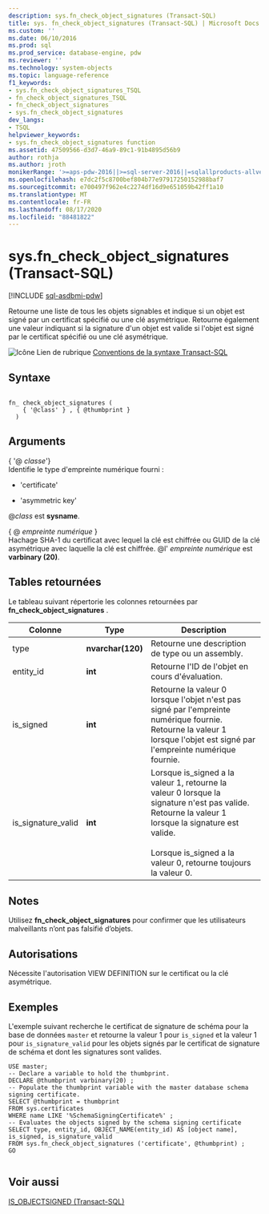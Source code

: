 ```yaml
---
description: sys.fn_check_object_signatures (Transact-SQL)
title: sys. fn_check_object_signatures (Transact-SQL) | Microsoft Docs
ms.custom: ''
ms.date: 06/10/2016
ms.prod: sql
ms.prod_service: database-engine, pdw
ms.reviewer: ''
ms.technology: system-objects
ms.topic: language-reference
f1_keywords:
- sys.fn_check_object_signatures_TSQL
- fn_check_object_signatures_TSQL
- fn_check_object_signatures
- sys.fn_check_object_signatures
dev_langs:
- TSQL
helpviewer_keywords:
- sys.fn_check_object_signatures function
ms.assetid: 47509566-d3d7-46a9-89c1-91b4895d56b9
author: rothja
ms.author: jroth
monikerRange: '>=aps-pdw-2016||>=sql-server-2016||=sqlallproducts-allversions||>=sql-server-linux-2017||=azuresqldb-mi-current'
ms.openlocfilehash: e7dc2f5c8700bef804b77e97917250152988baf7
ms.sourcegitcommit: e700497f962e4c2274df16d9e651059b42ff1a10
ms.translationtype: MT
ms.contentlocale: fr-FR
ms.lasthandoff: 08/17/2020
ms.locfileid: "88481822"
---
```

# <a name="sysfn_check_object_signatures-transact-sql"></a>sys.fn_check_object_signatures (Transact-SQL)
[!INCLUDE [sql-asdbmi-pdw](../../includes/applies-to-version/sql-asdbmi-pdw.md)]

  Retourne une liste de tous les objets signables et indique si un objet est signé par un certificat spécifié ou une clé asymétrique. Retourne également une valeur indiquant si la signature d'un objet est valide si l'objet est signé par le certificat spécifié ou une clé asymétrique.  
  
  
 ![Icône Lien de rubrique](../../database-engine/configure-windows/media/topic-link.gif "Icône du lien de rubrique") [Conventions de la syntaxe Transact-SQL](../../t-sql/language-elements/transact-sql-syntax-conventions-transact-sql.md)  
  
## <a name="syntax"></a>Syntaxe  
  
```  
  
fn_ check_object_signatures (   
    { '@class' } , { @thumbprint }   
  )   
```  
  
## <a name="arguments"></a>Arguments  
 { '\@ *classe*'}  
 Identifie le type d'empreinte numérique fourni :  
  
-   'certificate'  
  
-   'asymmetric key'  
  
 \@*class* est **sysname**.  
  
 { \@ *empreinte numérique* }  
 Hachage SHA-1 du certificat avec lequel la clé est chiffrée ou GUID de la clé asymétrique avec laquelle la clé est chiffrée. \@l' *empreinte numérique* est **varbinary (20)**.  
  
## <a name="tables-returned"></a>Tables retournées  
 Le tableau suivant répertorie les colonnes retournées par **fn_check_object_signatures** .  
  
|Colonne|Type|Description|  
|------------|----------|-----------------|  
|type|**nvarchar(120)**|Retourne une description de type ou un assembly.|  
|entity_id|**int**|Retourne l'ID de l'objet en cours d'évaluation.|  
|is_signed|**int**|Retourne la valeur 0 lorsque l'objet n'est pas signé par l'empreinte numérique fournie. Retourne la valeur 1 lorsque l'objet est signé par l'empreinte numérique fournie.|  
|is_signature_valid|**int**|Lorsque is_signed a la valeur 1, retourne la valeur 0 lorsque la signature n'est pas valide. Retourne la valeur 1 lorsque la signature est valide.<br /><br /> Lorsque is_signed a la valeur 0, retourne toujours la valeur 0.|  
  
## <a name="remarks"></a>Notes  
 Utilisez **fn_check_object_signatures** pour confirmer que les utilisateurs malveillants n’ont pas falsifié d’objets.  
  
## <a name="permissions"></a>Autorisations  
 Nécessite l'autorisation VIEW DEFINITION sur le certificat ou la clé asymétrique.  
  
## <a name="examples"></a>Exemples  
 L'exemple suivant recherche le certificat de signature de schéma pour la base de données `master` et retourne la valeur 1 pour `is_signed` et la valeur 1 pour `is_signature_valid` pour les objets signés par le certificat de signature de schéma et dont les signatures sont valides.  
  
```  
USE master;  
-- Declare a variable to hold the thumbprint.  
DECLARE @thumbprint varbinary(20) ;  
-- Populate the thumbprint variable with the master database schema signing certificate.  
SELECT @thumbprint = thumbprint   
FROM sys.certificates   
WHERE name LIKE '%SchemaSigningCertificate%' ;  
-- Evaluates the objects signed by the schema signing certificate  
SELECT type, entity_id, OBJECT_NAME(entity_id) AS [object name], is_signed, is_signature_valid  
FROM sys.fn_check_object_signatures ('certificate', @thumbprint) ;  
GO  
  
```  
  
## <a name="see-also"></a>Voir aussi  
 [IS_OBJECTSIGNED &#40;Transact-SQL&#41;](../../t-sql/functions/is-objectsigned-transact-sql.md)  
  
  
